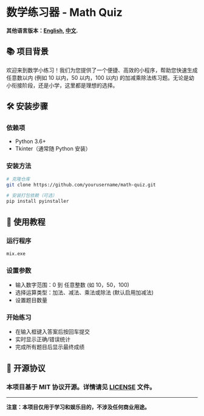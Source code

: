 # 数学练习器 - Math Quiz

**其他语言版本：[English](README.md), [中文](README_zh.md).**


## 📚 项目背景
欢迎来到数学小练习！我们为您提供了一个便捷、高效的小程序，帮助您快速生成任意数以内 (例如 10 以内，50 以内，100 以内) 的加减乘除法练习题。无论是幼小衔接阶段，还是小学，这里都是理想的选择。

## 🛠️ 安装步骤

### 依赖项
- Python 3.6+
- Tkinter（通常随 Python 安装）

### 安装方法
```bash
# 克隆仓库
git clone https://github.com/yourusername/math-quiz.git

# 安装打包依赖（可选）
pip install pyinstaller
```

## 🚀 使用教程

### 运行程序
```bash
mix.exe
```

### 设置参数
- 输入数字范围：0 到 任意整数 (如 10，50，100)
- 选择运算类型：加法、减法、乘法或除法 (默认启用加减法)
- 设置题目数量

### 开始练习
- 在输入框键入答案后按回车提交
- 实时显示正确/错误统计
- 完成所有题目后显示最终成绩

## 📝 开源协议

### 本项目基于 MIT 协议开源。详情请见 [LICENSE](LICENSE) 文件。
---
**注意：本项目仅用于学习和娱乐目的，不涉及任何商业用途。**